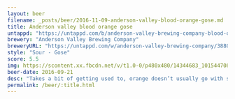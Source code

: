 ```yaml
---
layout: beer
filename: _posts/beer/2016-11-09-anderson-valley-blood-orange-gose.md
title: Anderson valley blood orange gose
untappd: "https://untappd.com/b/anderson-valley-brewing-company-blood-orange-gose/791939"
brewery: "Anderson Valley Brewing Company"
breweryURL: "https://untappd.com/w/anderson-valley-brewing-company/3880"
style: "Sour - Gose"
score: 5.5
img: https://scontent.xx.fbcdn.net/v/t1.0-0/p480x480/14344683_10154470826643745_4940801353933151559_n.jpg?oh=3aaafebee01b78419ab0933fce215513&oe=590FD28C
beer-date: 2016-09-21
desc: "Takes a bit of getting used to, orange doesn’t usually go with salty. Not something I would buy again"
permalink: /beer/:title.html
---
```

